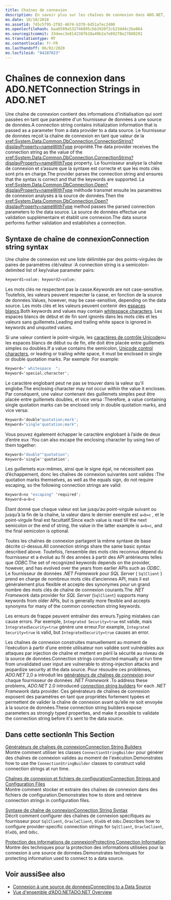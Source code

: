 ```yaml
---
title: Chaînes de connexion
description: En savoir plus sur les chaînes de connexion dans ADO.NET, qui contiennent les informations d’initialisation transmises comme paramètre d’un fournisseur de données à une source de données.
ms.date: 10/10/2018
ms.assetid: 745c5f95-2f02-4674-b378-6d51a7ec2490
ms.openlocfilehash: baa6599a532746895cbb3920f2c623dd4c2be864
ms.sourcegitcommit: 33deec3e814238fb18a49b2a7e89278e27888291
ms.translationtype: MT
ms.contentlocale: fr-FR
ms.lasthandoff: 06/02/2020
ms.locfileid: "84287023"
---
```

# <a name="connection-strings-in-adonet"></a><span data-ttu-id="d1504-103">Chaînes de connexion dans ADO.NET</span><span class="sxs-lookup"><span data-stu-id="d1504-103">Connection Strings in ADO.NET</span></span>

<span data-ttu-id="d1504-104">Une chaîne de connexion contient des informations d'initialisation qui sont passées en tant que paramètre d'un fournisseur de données à une source de données.</span><span class="sxs-lookup"><span data-stu-id="d1504-104">A connection string contains initialization information that is passed as a parameter from a data provider to a data source.</span></span> <span data-ttu-id="d1504-105">Le fournisseur de données reçoit la chaîne de connexion en tant que valeur de la <xref:System.Data.Common.DbConnection.ConnectionString?displayProperty=nameWithType> propriété.</span><span class="sxs-lookup"><span data-stu-id="d1504-105">The data provider receives the connection string as the value of the <xref:System.Data.Common.DbConnection.ConnectionString?displayProperty=nameWithType> property.</span></span> <span data-ttu-id="d1504-106">Le fournisseur analyse la chaîne de connexion et s’assure que la syntaxe est correcte et que les mots clés sont pris en charge.</span><span class="sxs-lookup"><span data-stu-id="d1504-106">The provider parses the connection string and ensures that the syntax is correct and that the keywords are supported.</span></span> <span data-ttu-id="d1504-107">La <xref:System.Data.Common.DbConnection.Open?displayProperty=nameWithType> méthode transmet ensuite les paramètres de connexion analysés à la source de données.</span><span class="sxs-lookup"><span data-stu-id="d1504-107">Then the <xref:System.Data.Common.DbConnection.Open?displayProperty=nameWithType> method passes the parsed connection parameters to the data source.</span></span> <span data-ttu-id="d1504-108">La source de données effectue une validation supplémentaire et établit une connexion.</span><span class="sxs-lookup"><span data-stu-id="d1504-108">The data source performs further validation and establishes a connection.</span></span>

## <a name="connection-string-syntax"></a><span data-ttu-id="d1504-109">Syntaxe de chaîne de connexion</span><span class="sxs-lookup"><span data-stu-id="d1504-109">Connection string syntax</span></span>

<span data-ttu-id="d1504-110">Une chaîne de connexion est une liste délimitée par des points-virgules de paires de paramètres clé/valeur :</span><span class="sxs-lookup"><span data-stu-id="d1504-110">A connection string is a semicolon-delimited list of key/value parameter pairs:</span></span>

```csharp
keyword1=value; keyword2=value;
```

<span data-ttu-id="d1504-111">Les mots clés ne respectent pas la casse.</span><span class="sxs-lookup"><span data-stu-id="d1504-111">Keywords are not case-sensitive.</span></span> <span data-ttu-id="d1504-112">Toutefois, les valeurs peuvent respecter la casse, en fonction de la source de données.</span><span class="sxs-lookup"><span data-stu-id="d1504-112">Values, however, may be case-sensitive, depending on the data source.</span></span> <span data-ttu-id="d1504-113">Les mots clés et les valeurs peuvent contenir des [espaces blancs](https://en.wikipedia.org/wiki/Whitespace_character#Unicode).</span><span class="sxs-lookup"><span data-stu-id="d1504-113">Both keywords and values may contain [whitespace characters](https://en.wikipedia.org/wiki/Whitespace_character#Unicode).</span></span> <span data-ttu-id="d1504-114">Les espaces blancs de début et de fin sont ignorés dans les mots clés et les valeurs sans guillemets.</span><span class="sxs-lookup"><span data-stu-id="d1504-114">Leading and trailing white space is ignored in keywords and unquoted values.</span></span>

<span data-ttu-id="d1504-115">Si une valeur contient le point-virgule, les [caractères de contrôle Unicode](https://en.wikipedia.org/wiki/Unicode_control_characters)ou les espaces blancs de début ou de fin, elle doit être placée entre guillemets simples ou doubles.</span><span class="sxs-lookup"><span data-stu-id="d1504-115">If a value contains the semicolon, [Unicode control characters](https://en.wikipedia.org/wiki/Unicode_control_characters), or leading or trailing white space, it must be enclosed in single or double quotation marks.</span></span> <span data-ttu-id="d1504-116">Par exemple :</span><span class="sxs-lookup"><span data-stu-id="d1504-116">For example:</span></span>

```csharp
Keyword=" whitespace  ";
Keyword='special;character';
```

<span data-ttu-id="d1504-117">Le caractère englobant peut ne pas se trouver dans la valeur qu’il englobe.</span><span class="sxs-lookup"><span data-stu-id="d1504-117">The enclosing character may not occur within the value it encloses.</span></span> <span data-ttu-id="d1504-118">Par conséquent, une valeur contenant des guillemets simples peut être placée entre guillemets doubles, et vice versa :</span><span class="sxs-lookup"><span data-stu-id="d1504-118">Therefore, a value containing single quotation marks can be enclosed only in double quotation marks, and vice versa:</span></span>

```csharp
Keyword='double"quotation;mark';
Keyword="single'quotation;mark";
```

<span data-ttu-id="d1504-119">Vous pouvez également échapper le caractère englobant à l’aide de deux d’entre eux :</span><span class="sxs-lookup"><span data-stu-id="d1504-119">You can also escape the enclosing character by using two of them together:</span></span>

```csharp
Keyword="double""quotation";
Keyword='single''quotation';
```

<span data-ttu-id="d1504-120">Les guillemets eux-mêmes, ainsi que le signe égal, ne nécessitent pas d’échappement, donc les chaînes de connexion suivantes sont valides :</span><span class="sxs-lookup"><span data-stu-id="d1504-120">The quotation marks themselves, as well as the equals sign, do not require escaping, so the following connection strings are valid:</span></span>

```csharp
Keyword=no "escaping" 'required';
Keyword=a=b=c
```

<span data-ttu-id="d1504-121">Étant donné que chaque valeur est lue jusqu’au point-virgule suivant ou jusqu’à la fin de la chaîne, la valeur dans le dernier exemple est `a=b=c` , et le point-virgule final est facultatif.</span><span class="sxs-lookup"><span data-stu-id="d1504-121">Since each value is read till the next semicolon or the end of string, the value in the latter example is `a=b=c`, and the final semicolon is optional.</span></span>

<span data-ttu-id="d1504-122">Toutes les chaînes de connexion partagent la même syntaxe de base décrite ci-dessus.</span><span class="sxs-lookup"><span data-stu-id="d1504-122">All connection strings share the same basic syntax described above.</span></span> <span data-ttu-id="d1504-123">Toutefois, l’ensemble des mots clés reconnus dépend du fournisseur et a évolué au fil des années à partir des API antérieures telles que *ODBC*.</span><span class="sxs-lookup"><span data-stu-id="d1504-123">The set of recognized keywords depends on the provider, however, and has evolved over the years from earlier APIs such as *ODBC*.</span></span> <span data-ttu-id="d1504-124">Le fournisseur de données *.NET Framework* pour *SQL Server* ( `SqlClient` ) prend en charge de nombreux mots clés d’anciennes API, mais il est généralement plus flexible et accepte des synonymes pour un grand nombre des mots clés de chaîne de connexion courants.</span><span class="sxs-lookup"><span data-stu-id="d1504-124">The *.NET Framework* data provider for *SQL Server* (`SqlClient`) supports many keywords from older APIs, but is generally more flexible and accepts synonyms for many of the common connection string keywords.</span></span>

<span data-ttu-id="d1504-125">Les erreurs de frappe peuvent entraîner des erreurs.</span><span class="sxs-lookup"><span data-stu-id="d1504-125">Typing mistakes can cause errors.</span></span> <span data-ttu-id="d1504-126">Par exemple, `Integrated Security=true` est valide, mais `IntegratedSecurity=true` génère une erreur.</span><span class="sxs-lookup"><span data-stu-id="d1504-126">For example, `Integrated Security=true` is valid, but `IntegratedSecurity=true` causes an error.</span></span>

<span data-ttu-id="d1504-127">Les chaînes de connexion construites manuellement au moment de l’exécution à partir d’une entrée utilisateur non validée sont vulnérables aux attaques par injection de chaîne et mettent en péril la sécurité au niveau de la source de données.</span><span class="sxs-lookup"><span data-stu-id="d1504-127">Connection strings constructed manually at run time from unvalidated user input are vulnerable to string-injection attacks and jeopardize security at the data source.</span></span> <span data-ttu-id="d1504-128">Pour résoudre ces problèmes, *ADO.NET* 2,0 a introduit les [générateurs de chaînes de connexion](connection-string-builders.md) pour chaque fournisseur de données *.NET Framework* .</span><span class="sxs-lookup"><span data-stu-id="d1504-128">To address these problems, *ADO.NET* 2.0 introduced [connection string builders](connection-string-builders.md) for each *.NET Framework* data provider.</span></span> <span data-ttu-id="d1504-129">Ces générateurs de chaînes de connexion exposent des paramètres en tant que propriétés fortement typées et permettent de valider la chaîne de connexion avant qu’elle ne soit envoyée à la source de données.</span><span class="sxs-lookup"><span data-stu-id="d1504-129">These connection string builders expose parameters as strongly typed properties, and make it possible to validate the connection string before it's sent to the data source.</span></span>

## <a name="in-this-section"></a><span data-ttu-id="d1504-130">Dans cette section</span><span class="sxs-lookup"><span data-stu-id="d1504-130">In This Section</span></span>

<span data-ttu-id="d1504-131">[Générateurs de chaînes de connexion](connection-string-builders.md)</span><span class="sxs-lookup"><span data-stu-id="d1504-131">[Connection String Builders](connection-string-builders.md)</span></span>\
<span data-ttu-id="d1504-132">Montre comment utiliser les classes `ConnectionStringBuilder` pour générer des chaînes de connexion valides au moment de l'exécution.</span><span class="sxs-lookup"><span data-stu-id="d1504-132">Demonstrates how to use the `ConnectionStringBuilder` classes to construct valid connection strings at run time.</span></span>

<span data-ttu-id="d1504-133">[Chaînes de connexion et fichiers de configuration](connection-strings-and-configuration-files.md)</span><span class="sxs-lookup"><span data-stu-id="d1504-133">[Connection Strings and Configuration Files](connection-strings-and-configuration-files.md)</span></span>\
<span data-ttu-id="d1504-134">Montre comment stocker et extraire des chaînes de connexion dans des fichiers de configuration.</span><span class="sxs-lookup"><span data-stu-id="d1504-134">Demonstrates how to store and retrieve connection strings in configuration files.</span></span>

<span data-ttu-id="d1504-135">[Syntaxe de chaîne de connexion](connection-string-syntax.md)</span><span class="sxs-lookup"><span data-stu-id="d1504-135">[Connection String Syntax](connection-string-syntax.md)</span></span>\
<span data-ttu-id="d1504-136">Décrit comment configurer des chaînes de connexion spécifiques au fournisseur pour `SqlClient`, `OracleClient`, `OleDb` et `Odbc`.</span><span class="sxs-lookup"><span data-stu-id="d1504-136">Describes how to configure provider-specific connection strings for `SqlClient`, `OracleClient`, `OleDb`, and `Odbc`.</span></span>

<span data-ttu-id="d1504-137">[Protection des informations de connexion](protecting-connection-information.md)</span><span class="sxs-lookup"><span data-stu-id="d1504-137">[Protecting Connection Information](protecting-connection-information.md)</span></span>\
<span data-ttu-id="d1504-138">Montre des techniques pour la protection des informations utilisées pour la connexion à une source de données.</span><span class="sxs-lookup"><span data-stu-id="d1504-138">Demonstrates techniques for protecting information used to connect to a data source.</span></span>

## <a name="see-also"></a><span data-ttu-id="d1504-139">Voir aussi</span><span class="sxs-lookup"><span data-stu-id="d1504-139">See also</span></span>

- [<span data-ttu-id="d1504-140">Connexion à une source de données</span><span class="sxs-lookup"><span data-stu-id="d1504-140">Connecting to a Data Source</span></span>](/cpp/data/odbc/connecting-to-a-data-source)
- [<span data-ttu-id="d1504-141">Vue d'ensemble d’ADO.NET</span><span class="sxs-lookup"><span data-stu-id="d1504-141">ADO.NET Overview</span></span>](ado-net-overview.md)

